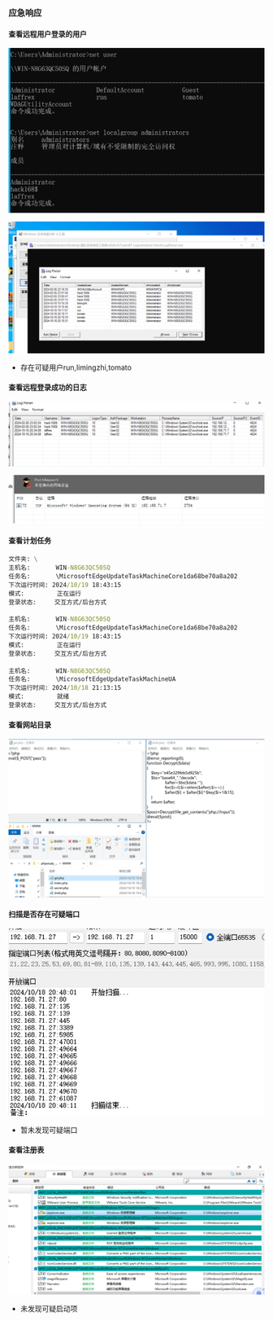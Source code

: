 ### 应急响应

#### 查看远程用户登录的用户

![image-20241018204240356](./assets/image-20241018204240356.png)

<img src="./assets/image-20241018203456600.png" alt="image-20241018203456600" style="zoom:50%;" />

- 存在可疑用户run,limingzhi,tomato

#### 查看远程登录成功的日志

![image-20241018203747148](./assets/image-20241018203747148.png)

![image-20241018204520423](./assets/image-20241018204520423.png)

#### 查看计划任务

```cmd
文件夹: \
主机名:       WIN-N8G63QC50SQ
任务名:       \MicrosoftEdgeUpdateTaskMachineCore1da68be70a8a202
下次运行时间: 2024/10/19 18:43:15
模式:         正在运行
登录状态:     交互方式/后台方式

主机名:       WIN-N8G63QC50SQ
任务名:       \MicrosoftEdgeUpdateTaskMachineCore1da68be70a8a202
下次运行时间: 2024/10/19 18:43:15
模式:         正在运行
登录状态:     交互方式/后台方式

主机名:       WIN-N8G63QC50SQ
任务名:       \MicrosoftEdgeUpdateTaskMachineUA
下次运行时间: 2024/10/18 21:13:15
模式:         就绪
登录状态:     交互方式/后台方式
```

#### 查看网站目录

![image-20241018204725295](./assets/image-20241018204725295.png)

#### 扫描是否存在可疑端口

![image-20241018204818332](./assets/image-20241018204818332.png)

- 暂未发现可疑端口

#### 查看注册表

![image-20241018205710116](./assets/image-20241018205710116.png)

- 未发现可疑启动项